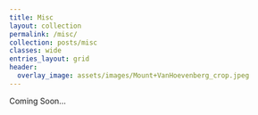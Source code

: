 ```yaml
---
title: Misc
layout: collection
permalink: /misc/
collection: posts/misc
classes: wide
entries_layout: grid
header: 
  overlay_image: assets/images/Mount+VanHoevenberg_crop.jpeg
---
```


Coming Soon...

